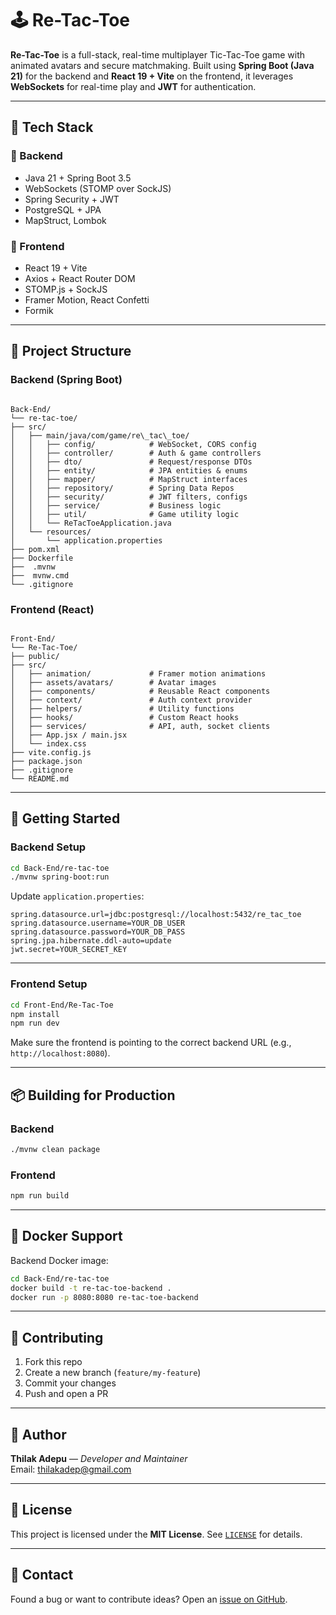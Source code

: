 # 🕹️ Re-Tac-Toe

**Re-Tac-Toe** is a full-stack, real-time multiplayer Tic-Tac-Toe game with animated avatars and secure matchmaking. Built using **Spring Boot (Java 21)** for the backend and **React 19 + Vite** on the frontend, it leverages **WebSockets** for real-time play and **JWT** for authentication.

---

## 🔧 Tech Stack

### 🧩 Backend
- Java 21 + Spring Boot 3.5
- WebSockets (STOMP over SockJS)
- Spring Security + JWT
- PostgreSQL + JPA
- MapStruct, Lombok

### 🎨 Frontend
- React 19 + Vite
- Axios + React Router DOM
- STOMP.js + SockJS
- Framer Motion, React Confetti
- Formik

---

## 📁 Project Structure

### Backend (Spring Boot)

```

Back-End/
└── re-tac-toe/
├── src/
│   ├── main/java/com/game/re\_tac\_toe/
│   │   ├── config/            # WebSocket, CORS config
│   │   ├── controller/        # Auth & game controllers
│   │   ├── dto/               # Request/response DTOs
│   │   ├── entity/            # JPA entities & enums
│   │   ├── mapper/            # MapStruct interfaces
│   │   ├── repository/        # Spring Data Repos
│   │   ├── security/          # JWT filters, configs
│   │   ├── service/           # Business logic
│   │   ├── util/              # Game utility logic
│   │   └── ReTacToeApplication.java
│   └── resources/
│       └── application.properties
├── pom.xml
├── Dockerfile
├──  .mvnw
├──  mvnw.cmd
└── .gitignore

```

### Frontend (React)

```

Front-End/
└── Re-Tac-Toe/
├── public/
├── src/
│   ├── animation/             # Framer motion animations
│   ├── assets/avatars/        # Avatar images
│   ├── components/            # Reusable React components
│   ├── context/               # Auth context provider
│   ├── helpers/               # Utility functions
│   ├── hooks/                 # Custom React hooks
│   ├── services/              # API, auth, socket clients
│   ├── App.jsx / main.jsx
│   └── index.css
├── vite.config.js
├── package.json
├── .gitignore
└── README.md

````

---

## 🚀 Getting Started

### Backend Setup

```bash
cd Back-End/re-tac-toe
./mvnw spring-boot:run
````

Update `application.properties`:

```properties
spring.datasource.url=jdbc:postgresql://localhost:5432/re_tac_toe
spring.datasource.username=YOUR_DB_USER
spring.datasource.password=YOUR_DB_PASS
spring.jpa.hibernate.ddl-auto=update
jwt.secret=YOUR_SECRET_KEY
```

---

### Frontend Setup

```bash
cd Front-End/Re-Tac-Toe
npm install
npm run dev
```

Make sure the frontend is pointing to the correct backend URL (e.g., `http://localhost:8080`).

---

## 📦 Building for Production

### Backend

```bash
./mvnw clean package
```

### Frontend

```bash
npm run build
```

---

## 🐳 Docker Support

Backend Docker image:

```bash
cd Back-End/re-tac-toe
docker build -t re-tac-toe-backend .
docker run -p 8080:8080 re-tac-toe-backend
```

---

## 🤝 Contributing

1. Fork this repo
2. Create a new branch (`feature/my-feature`)
3. Commit your changes
4. Push and open a PR

---

## 👤 Author

**Thilak Adepu** — *Developer and Maintainer*   
Email: thilakadep@gmail.com

---

## 📜 License

This project is licensed under the **MIT License**. See [`LICENSE`](./LICENSE) for details.

---

## 💬 Contact

Found a bug or want to contribute ideas?
Open an [issue on GitHub](https://github.com/thilakadepu/re-tac-toe/issues).

```
